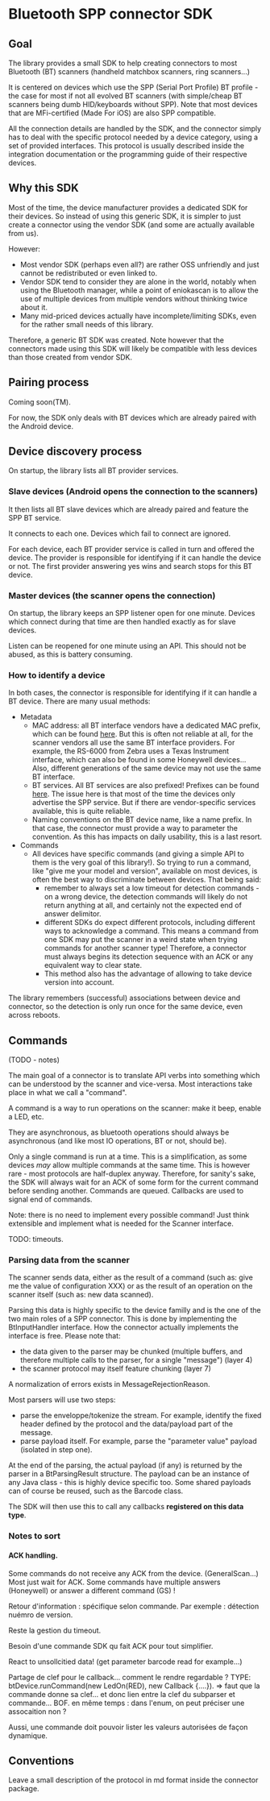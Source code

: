 # Bluetooth SPP connector SDK

## Goal

The library provides a small SDK to help creating connectors to most Bluetooth (BT) scanners (handheld matchbox scanners, ring scanners...)

It is centered on devices which use the SPP (Serial Port Profile) BT profile - the case for most if not all evolved BT scanners (with simple/cheap BT scanners being dumb HID/keyboards without SPP).
Note that most devices that are MFi-certified (Made For iOS) are also SPP compatible.

All the connection details are handled by the SDK, and the connector simply has to deal with the specific protocol needed by a device category, using a set of provided interfaces.
This protocol is usually described inside the integration documentation or the programming guide of their respective devices.

## Why this SDK

Most of the time, the device manufacturer provides a dedicated SDK for their devices.
So instead of using this generic SDK, it is simpler to just create a connector using the vendor SDK (and some are actually available from us).

However:
* Most vendor SDK (perhaps even all?) are rather OSS unfriendly and just cannot be redistributed or even linked to.
* Vendor SDK tend to consider they are alone in the world, notably when using the Bluetooth manager, while a point of eniokascan is to allow the use of multiple devices from multiple vendors without thinking twice about it.
* Many mid-priced devices actually have incomplete/limiting SDKs, even for the rather small needs of this library.

Therefore, a generic BT SDK was created. Note however that the connectors made using this SDK will likely be compatible with less devices than those created from vendor SDK.

## Pairing process

Coming soon(TM).

For now, the SDK only deals with BT devices which are already paired with the Android device.

## Device discovery process

On startup, the library lists all BT provider services.

### Slave devices (Android opens the connection to the scanners)

It then lists all BT slave devices which are already paired and feature the SPP BT service.

It connects to each one. Devices which fail to connect are ignored.

For each device, each BT provider service is called in turn and offered the device. The provider is responsible for identifying if it can handle the device or not.
The first provider answering yes wins and search stops for this BT device.

### Master devices (the scanner opens the connection)

On startup, the library keeps an SPP listener open for one minute. Devices which connect during that time are then handled exactly as for slave devices.

Listen can be reopened for one minute using an API. This should not be abused, as this is battery consuming.

### How to identify a device

In both cases, the connector is responsible for identifying if it can handle a BT device. There are many usual methods:

* Metadata
  * MAC address: all BT interface vendors have a dedicated MAC prefix, which can be found [here](https://www.adminsub.net/mac-address-finder/). But this is often not reliable at all, for the scanner vendors all use the same BT interface providers. For example, the RS-6000 from Zebra uses a Texas Instrument interface, which can also be found in some Honeywell devices... Also, different generations of the same device may not use the same BT interface.
  * BT services. All BT services are also prefixed! Prefixes can be found [here](https://www.bluetooth.com/specifications/assigned-numbers/16-bit-uuids-for-members/). The issue here is that most of the time the devices only advertise the SPP service. But if there are vendor-specific services available, this is quite reliable.
  * Naming conventions on the BT device name, like a name prefix. In that case, the connector must provide a way to parameter the convention. As this has impacts on daily usability, this is a last resort.
* Commands
  * All devices have specific commands (and giving a simple API to them is the very goal of this library!). So trying to run a command, like "give me your model and version", available on most devices, is often the best way to discriminate between devices. That being said:
    * remember to always set a low timeout for detection commands - on a wrong device, the detection commands will likely do not return anything at all, and certainly not the expected end of answer delimitor.
	* different SDKs do expect different protocols, including different ways to acknowledge a command. This means a command from one SDK may put the scanner in a weird state when trying commands for another scanner type! Therefore, a connector must always begins its detection sequence with an ACK or any equivalent way to clear state.
	* This method also has the advantage of allowing to take device version into account.

The library remembers (successful) associations between device and connector, so the detection is only run once for the same device, even across reboots.

## Commands

(TODO - notes)

The main goal of a connector is to translate API verbs into something which can be understood by the scanner and vice-versa.
Most interactions take place in what we call a "command".

A command is a way to run operations on the scanner: make it beep, enable a LED, etc.

They are asynchronous, as bluetooth operations should always be asynchronous (and like most IO operations, BT or not, should be).



Only a single command is run at a time. This is a simplification, as some devices *may* allow multiple commands at the same time. This is however rare - most protocols are half-duplex anyway. Therefore, for sanity's sake, the SDK will always wait for an ACK of some form for the current command before sending another. Commands are queued. Callbacks are used to signal end of commands.

Note: there is no need to implement every possible command! Just think extensible and implement what is needed for the Scanner interface.

TODO: timeouts.


### Parsing data from the scanner

The scanner sends data, either as the result of a command (such as: give me the value of configuration XXX) or as the result of an operation on the scanner itself (such as: new data scanned).

Parsing this data is highly specific to the device familly and is the one of the two main roles of a SPP connector. This is done by implementing the BtInputHandler interface.
How the connector actually implements the interface is free. Please note that:

* the data given to the parser may be chunked (multiple buffers, and therefore multiple calls to the parser, for a single "message") (layer 4)
* the scanner protocol may itself feature chunking (layer 7)

A normalization of errors exists in MessageRejectionReason.

Most parsers will use two steps:
* parse the enveloppe/tokenize the stream. For example, identify the fixed header defined by the protocol and the data/payload part of the message.
* parse payload itself. For example, parse the "parameter value" payload (isolated in step one).

At the end of the parsing, the actual payload (if any) is returned by the parser in a BtParsingResult structure. The payload can be an instance of any Java class - this is highly device specific too. Some shared payloads can of course be reused, such as the Barcode class.

The SDK will then use this to call any callbacks **registered on this data type**.


### Notes to sort

#### ACK handling.
Some commands do not receive any ACK from the device. (GeneralScan...)
Most just wait for ACK.
Some commands have multiple answers (Honeywell) or answer a different command (GS) !

Retour d'information : spécifique selon commande. Par exemple : détection nuémro de version.

Reste la gestion du timeout.

Besoin d'une commande SDK qu fait ACK pour tout simplifier.

React to unsollcitied data! (get parameter barcode read for example...)

Partage de clef pour le callback... comment le rendre regardable ?  TYPE: btDevice.runCommand(new LedOn(RED), new Callback {....}).
=> faut que la commande donne sa clef... et donc lien entre la clef du subparser et commande... BOF.
en même temps : dans l'enum, on peut préciser une assocaition non ?

Aussi, une commande doit pouvoir lister les valeurs autorisées de façon dynamique.



## Conventions

Leave a small description of the protocol in md format inside the connector package.
